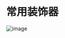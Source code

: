# 常用装饰器
![image](https://github.com/guozheng07/HarmonyOS/assets/42236890/23de6e10-64c0-43d7-92da-41a04ecac308)

